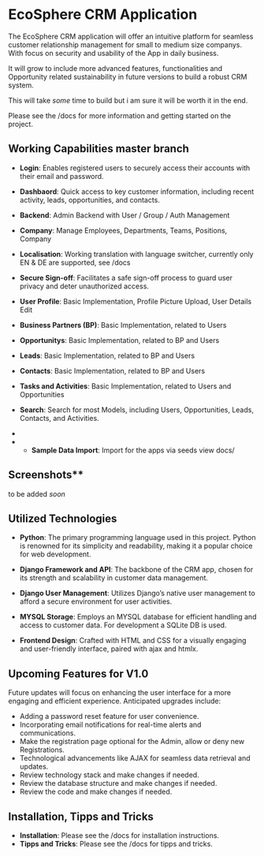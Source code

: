 
# EcoSphere CRM Application

The EcoSphere CRM application will offer an intuitive platform for seamless customer relationship management for small to medium size companys. With focus on security and usability of the App in daily business.

It will grow to include more advanced features, functionalities and Opportunity related sustainability in future versions to build a robust CRM system. 

This will take _some_ time to build but i am sure it will be worth it in the end.

Please see the /docs for more information and getting started on the project.

## Working Capabilities master branch

- **Login**: Enables registered users to securely access their accounts with their email and password.

- **Dashbaord**: Quick access to key customer information, including recent activity, leads, opportunities, and contacts.

- **Backend**: Admin Backend with User / Group / Auth Management

- **Company**: Manage Employees, Departments, Teams, Positions, Company

- **Localisation**: Working translation with language switcher, currently only EN & DE are supported, see /docs

- **Secure Sign-off**: Facilitates a safe sign-off process to guard user privacy and deter unauthorized access.

- **User Profile**: Basic Implementation, Profile Picture Upload, User Details Edit

- **Business Partners (BP)**: Basic Implementation, related to Users

- **Opportunitys**: Basic Implementation, related to BP and Users
 
- **Leads**: Basic Implementation, related to BP and Users
 
- **Contacts**: Basic Implementation, related to BP and Users

- **Tasks and Activities**: Basic Implementation, related to Users and Opportunities
 
- **Search**: Search for most Models, including Users, Opportunities, Leads, Contacts, and Activities.
- 
- - **Sample Data Import**: Import for the apps via seeds view docs/

## Screenshots**

to be added _soon_

## Utilized Technologies

- **Python**: The primary programming language used in this project. Python is renowned for its simplicity and readability, making it a popular choice for web development.

- **Django Framework and API**: The backbone of the CRM app, chosen for its strength and scalability in customer data management.

- **Django User Management**: Utilizes Django’s native user management to afford a secure environment for user activities.

- **MYSQL Storage**: Employs an MYSQL database for efficient handling and access to customer data. For development a SQLite DB is used.

- **Frontend Design**: Crafted with HTML and CSS for a visually engaging and user-friendly interface, paired with ajax and htmlx.

## Upcoming Features for V1.0
Future updates will focus on enhancing the user interface for a more engaging and efficient experience. Anticipated upgrades include:

- Adding a password reset feature for user convenience.
- Incorporating email notifications for real-time alerts and communications.
- Make the registration page optional for the Admin, allow or deny new Registrations.
- Technological advancements like AJAX for seamless data retrieval and updates.
- Review technology stack and make changes if needed.
- Review the database structure and make changes if needed.
- Review the code and make changes if needed.

## Installation, Tipps and Tricks
- **Installation**: Please see the /docs for installation instructions.
- **Tipps and Tricks**: Please see the /docs for tipps and tricks.

